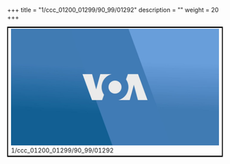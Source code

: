 +++
title = "1/ccc_01200_01299/90_99/01292"
description = ""
weight = 20
+++

<table style="border:2px solid black;max-width:800px;max-height:800px;" 
><tr><td>
<img class="center-fit-jpg"
src="/jpg_/aaa_20190430_NxaOmWaI8sI_01291.jpg">
1/ccc_01200_01299/90_99/01292
</img></td></tr></table>
